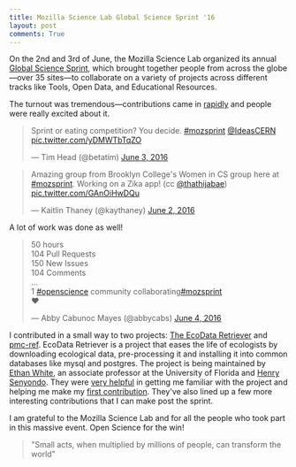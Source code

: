 ```yaml
---
title: Mozilla Science Lab Global Science Sprint '16
layout: post
comments: True
---
```

On the 2nd and 3rd of June, the Mozilla Science Lab organized its annual [Global Science Sprint](https://science.mozilla.org/programs/events/global-sprint-2016), which brought together people from across the globe&mdash;over 35 sites&mdash;to collaborate on a variety of projects across different tracks like Tools, Open Data, and Educational Resources. 

The turnout was tremendous&mdash;contributions came in [rapidly](http://mozsprint.herokuapp.com/) and people were really excited about it.

<blockquote class="twitter-tweet" data-lang="en"><p lang="en" dir="ltr">Sprint or eating competition? You decide. <a href="https://twitter.com/hashtag/mozsprint?src=hash">#mozsprint</a> <a href="https://twitter.com/IdeasCERN">@IdeasCERN</a> <a href="https://t.co/yDMWTbTqZO">pic.twitter.com/yDMWTbTqZO</a></p>&mdash; Tim Head (@betatim) <a href="https://twitter.com/betatim/status/738661438106013696">June 3, 2016</a></blockquote>
<script async src="//platform.twitter.com/widgets.js" charset="utf-8"></script>

<blockquote class="twitter-tweet" data-lang="en"><p lang="en" dir="ltr">Amazing group from Brooklyn College&#39;s Women in CS group here at <a href="https://twitter.com/hashtag/mozsprint?src=hash">#mozsprint</a>. Working on a Zika app! (cc <a href="https://twitter.com/thathijabae">@thathijabae</a>) <a href="https://t.co/GAnOiHwDQu">pic.twitter.com/GAnOiHwDQu</a></p>&mdash; Kaitlin Thaney (@kaythaney) <a href="https://twitter.com/kaythaney/status/738424087924609024">June 2, 2016</a></blockquote>
<script async src="//platform.twitter.com/widgets.js" charset="utf-8"></script>



A lot of work was done as well!

<blockquote class="twitter-tweet" data-lang="en"><p lang="en" dir="ltr">50 hours<br>104 Pull Requests<br>150 New Issues<br>104 Comments<br>...<br>1 <a href="https://twitter.com/hashtag/openscience?src=hash">#openscience</a> community collaborating<a href="https://twitter.com/hashtag/mozsprint?src=hash">#mozsprint</a><br>❤️</p>&mdash; Abby Cabunoc Mayes (@abbycabs) <a href="https://twitter.com/abbycabs/status/738887656491352064">June 4, 2016</a></blockquote>
<script async src="//platform.twitter.com/widgets.js" charset="utf-8"></script>

I contributed in a small way to two projects: [The EcoData Retriever](https://github.com/weecology/retriever) and [pmc-ref](https://github.com/RobSullivan/pmc-ref).
EcoData Retriever is a project that eases the life of ecologists by downloading ecological data, pre-processing it and installing it into common databases like mysql and postgres. The project is being maintained by [Ethan White](https://github.com/ethanwhite), an associate professor at the University of Florida and [Henry Senyondo](https://github.com/henrykironde). They were [very helpful](https://github.com/weecology/retriever/issues/491) in getting me familiar with the project and helping me make my [first contribution](https://github.com/weecology/retriever/pull/499). They've also lined up a few more interesting contributions that I can make post the sprint.

I am grateful to the Mozilla Science Lab and for all the people who took part in this massive event. Open Science for the win!


>"Small acts, when multiplied by millions of people, can transform the world"

